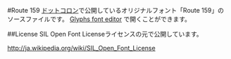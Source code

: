 #Route 159
[ドットコロン](http://dotcolon.net/)で公開しているオリジナルフォント「Route 159」のソースファイルです。
[Glyphs font editor](http://glyphsapp.com/) で開くことができます。


##License
SIL Open Font Licenseライセンスの元で公開しています。

http://ja.wikipedia.org/wiki/SIL_Open_Font_License